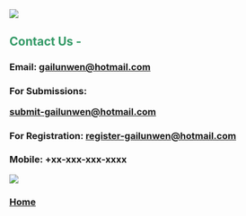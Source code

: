 <img src="http://sites.bu.edu/cliveg/files/2018/09/banner.jpg" class="alignright" />

<h2><strong><span style="color: #339966;">Contact Us -</span> </strong></h2>

<h3><strong>Email: <a href="mailto:gailunwen@hotmail.com"> gailunwen@hotmail.com</a></strong></h3>

<h3><strong>For Submissions:

<a href="mailto:submit-gailunwen@hotmail.com"> submit-gailunwen@hotmail.com</a></strong></h3>

<h3><strong>For Registration: <a href="mailto:register-gailunwen@hotmail.com"> register-gailunwen@hotmail.com</a></strong></h3>

<h3><strong>Mobile:</strong> +xx-xxx-xxx-xxxx</h3>

<img src="https://beijingkejiaodongli.github.io/wechat1.jpg" class="alignright" />


<h3><strong><a href="https://beijingkejiaodongli.github.io/">Home</a></strong></h3>

<p style="text-align: right;"><strong> </strong></p>
